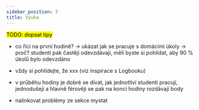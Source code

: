 ```yaml
---
sidebar_position: 3
title: Výuka
---
```


<mark>TODO: dopsat tipy</mark>

- co říci na první hodině? -> ukázat jak se pracuje s domácími úkoly -> proč? studenti pak častěji odevzdávají, měli byste si pohlídat, aby 90 % úkolů bylo odevzdáno

- vždy si pohlídejte, že xxx (viz inspirace s Logbooku)

- v průběhu hodiny je dobré se dívat, jak jednotliví studenti pracují, jednodušeji a hlavně férověji se pak na konci hodiny rozdávají body

- nalinkovat problémy ze sekce mystat
